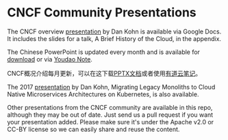 # CNCF Community Presentations

The CNCF overview [presentation](https://docs.google.com/presentation/d/1BoxFeENJcINgHbKfygXpXROchiRO2LBT-pzdaOFr4Zg/edit) by Dan Kohn is available via Google Docs. It includes the slides for a talk, A Brief History of the Cloud, in the appendix.

The Chinese PowerPoint is updated every month and is available for [download](https://github.com/cncf/presentations/raw/master/chinese/CNCF_Overview_CN.pptx) or via [Youdao Note](https://note.youdao.com/noteshare?id=6dca3ae77cd931707bf35973f776d14f). 

CNCF概况介绍每月更新，可以在这下载[PPTX文档](https://github.com/cncf/presentations/raw/master/chinese/CNCF_Overview_CN.pptx)或者使用[有道云笔记](https://note.youdao.com/noteshare?id=6dca3ae77cd931707bf35973f776d14f)。

The 2017 [presentation](https://docs.google.com/presentation/d/105ZgwafitwXH6_sWevFHHUerciuv4ckDQ_CXjGPjv0Y/edit#slide=id.p4) by Dan Kohn, Migrating Legacy Monoliths to Cloud Native Microservices Architectures on Kubernetes, is also available.

Other presentations from the CNCF community are available in this repo, although they may be out of date. Just send us a pull request if you want your presentation added. Please make sure it's under the Apache v2.0 or CC-BY license so we can easily share and reuse the content.